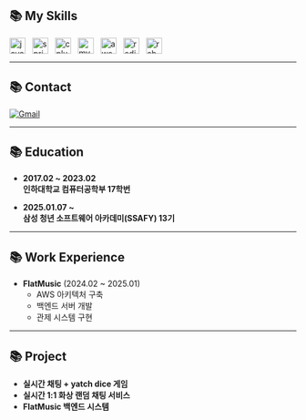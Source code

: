 ## 📚 My Skills

<style>
  .skill-icon {
    height: 28px;
    width: 28px;
    margin-right: 8px;
    vertical-align: middle;
  }
</style>

<img src="https://cdn.jsdelivr.net/gh/devicons/devicon/icons/java/java-original.svg" class="skill-icon" alt="java logo" />
<img src="https://cdn.jsdelivr.net/gh/devicons/devicon/icons/spring/spring-original.svg" class="skill-icon" alt="spring logo" />
<img src="https://cdn.jsdelivr.net/gh/devicons/devicon/icons/cplusplus/cplusplus-original.svg" class="skill-icon" alt="cplusplus logo" />
<img src="https://cdn.jsdelivr.net/gh/devicons/devicon/icons/mysql/mysql-original.svg" class="skill-icon" alt="mysql logo" />
<img src="https://cdn.jsdelivr.net/gh/devicons/devicon@latest/icons/amazonwebservices/amazonwebservices-original-wordmark.svg" class="skill-icon" alt="aws logo"/>
<img src="https://cdn.jsdelivr.net/gh/devicons/devicon@latest/icons/redis/redis-original.svg" class="skill-icon" alt="redis logo"/>
<img src="https://cdn.jsdelivr.net/gh/devicons/devicon@latest/icons/rabbitmq/rabbitmq-original.svg" class="skill-icon" alt="rabbitmq logo"/>

---

## 📚 Contact

[![Gmail](https://img.shields.io/static/v1?message=Gmail&logo=gmail&label=&color=D14836&logoColor=white&labelColor=&style=for-the-badge)](mailto:mousehunterkoo@gmail.com)

---

## 📚 Education

- **2017.02 ~ 2023.02**  
  **인하대학교 컴퓨터공학부 17학번**

- **2025.01.07 ~**  
  **삼성 청년 소프트웨어 아카데미(SSAFY) 13기**

---

## 📚 Work Experience

- **FlatMusic** (2024.02 ~ 2025.01)
  - AWS 아키텍처 구축
  - 백엔드 서버 개발
  - 관제 시스템 구현

---

## 📚 Project

- **실시간 채팅 + yatch dice 게임**
- **실시간 1:1 화상 랜덤 채팅 서비스**
- **FlatMusic 백엔드 시스템**

